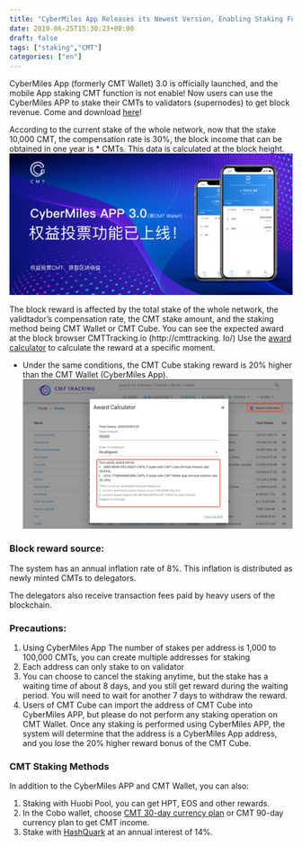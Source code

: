 ```yaml
---
title: "CyberMiles App Releases its Newest Version, Enabling Staking Function"
date: 2019-06-25T15:30:23+08:00
draft: false
tags: ["staking","CMT"] 
categories: ["en"] 
---
```


CyberMiles App (formerly CMT Wallet) 3.0 is officially launched, and the mobile App staking CMT function is not enable! Now users can use the CyberMiles APP to stake their CMTs to validators (supernodes) to get block revenue. Come and download [here](http://onelink.to/v248ze)!


According to the current stake of the whole network, now that the stake 10,000 CMT, the compensation rate is 30%, the block income that can be obtained in one year is * CMTs. This data is calculated at the block height.
![](/images/20190625-CMT-staking-01.png)

The block reward is affected by the total stake of the whole network, the validtador’s compensation rate, the  CMT stake amount, and the staking method being CMT Wallet or CMT Cube. You can see the expected award at the block browser CMTTracking.io (http://cmttracking. Io/) Use the [award calculator](https://www.cmttracking.io/nodes) to calculate the reward at a specific moment.


* Under the same conditions, the CMT Cube staking reward is 20% higher than the CMT Wallet (CyberMiles App).
![](/images/20190625-CMT-staking-02.png)
### Block reward source: 


The system has an annual inflation rate of 8%. This inflation is distributed as newly minted CMTs to delegators.

The delegators also receive transaction fees paid by heavy users of the blockchain. 



### Precautions:


1. Using CyberMiles App The number of stakes per address is 1,000 to 100,000 CMTs, you can create multiple addresses for staking
2. Each address can only stake to on validator
3. You can choose to cancel the staking anytime, but the stake has a waiting time of about 8 days, and you still get reward during the waiting period. You will need to wait for another 7 days to withdraw the reward.
4. Users of CMT Cube can import the address of CMT Cube into CyberMiles APP, but please do not perform any staking operation on CMT Wallet. Once any staking is performed using CyberMiles APP, the system will determine that the address is a CyberMiles App address, and you lose the 20% higher reward bonus of the CMT Cube.

### CMT Staking Methods

In addition to the CyberMiles APP and CMT Wallet, you can also:

1. Staking with Huobi Pool, you can get HPT, EOS and other rewards.
2. In the Cobo wallet, choose [CMT 30-day currency plan](https://support.cobo.com/hc/zh-cn/articles/360022584154-CMT-%E5%B8%81%E8%AE%A1%E5%88%92-30%E5%A4%A9) or CMT 90-day currency plan to get CMT income.
3. Stake with [HashQuark](https://www.hashquark.io/#/project/cmt) at an annual interest of 14%.


